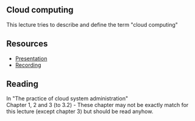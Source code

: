 ## Cloud computing
This lecture tries to describe and define the term "cloud computing"

## Resources
* [Presentation](https://gitcdn.link/repo/1dv032/syllabus/master/lectures/02_cloud_computing/index.html)
* [Recording](https://youtu.be/rqepeDdWadg?t=880)

## Reading
In "The practice of cloud system administration"<br>
Chapter 1, 2 and 3 (to 3.2) - These chapter may not be exactly match for this lecture (except chapter 3) but should be read anyhow.